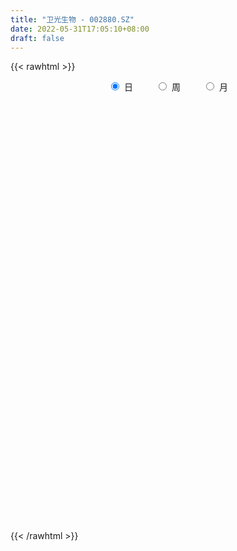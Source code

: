 ```yaml
---
title: "卫光生物 - 002880.SZ"
date: 2022-05-31T17:05:10+08:00
draft: false
---
```

{{< rawhtml >}}
    <div style="text-align: center">
        <label style="padding: 1rem;"><input style="margin-right: .5rem" type="radio" name="period" value="D" checked onclick="period_change(this)">日</label>
        <label style="padding: 1rem;"><input style="margin-right: .5rem" type="radio" name="period" value="W" onclick="period_change(this)">周</label>
        <label style="padding: 1rem;"><input style="margin-right: .5rem" type="radio" name="period" value="M" onclick="period_change(this)">月</label>
    </div>
    <div id="chart" style="height: 700px;"></div> 
    <script type="text/javascript">
        const D_v = [2906.98,7578.86,8823.88,9170.19,4597.63,15212.62,17424.45,15230.2,8441.06,8539.17,4479.42,5874.51,11385.21,7806.96,9789.74,7929.18,11872.02,11375.97,12241.4,9726.63,10001.23,18886.51,14853.24,10453.83,9980.94,24330.82,14900.24,11516.46,8588.43,8702.09,12458.02,23604.25,14978.52,8973.04,10877.12,13685.64,16256.73,12924.58,32775.26,39653.42,26530.31,15613.79,18738.07,15507.03,9662.67,16108.93,18136.8,9652.1,9383.09,7173.68,10306.34,7172.46,10507.37,9604.88,7691.89,7774.75,4923.84,5866.78,4389.04,5899.13,5080.88,3760.63,6814.3,4512.71,5183.87,9315.83,7633.43,7370.5,4833.1,7358.11,6816.65,11831.39,11275.24,13782.4,6308.06,8500.94,16592.38,8266.3,6628.88,4761.7,9741.16,6803.82,4306.9,5503.3,9261.28,8341.39,9699.84,6983.66,4385.72,10101.85,4371.18,6706.8,8679.22,7273.36,10526.95,8133.63,6525.52,9514.61,8595.53,5050.3,4457.96,4412.17,3261.21,7974.5,6653.9,6628.08,17444.2,8351.77,6283.68,5624.2,9350.13,7031.9,8671.5,5965.6,5551.8,3775.5,7171.81,7608.3,5026.5,8375.63,12879.13,15788.8,9466.11,5988.5,7351.61,4916.7,4584.1,6260.83,8007.74,20861.03,16733.43,40549.26,44618.48,23001.12,26010.09,14513.82,6997.44,12458.09,8168.13,8483.4,8813.47,11262.25,11576.64,8800.63,7171.42,6674.45,11425.87,8929.91,7858.66,7270.6,7018.96,7646.82,6258.11,10340.91,12192.6,9736.9,7557.9,8919.1,10352.12,16941.6,51785.21,54999.98,37016.48,26661.49,18558.9,20593.17,17554.17,16480.8,13493.33,11815.89,10009.77,9246.3,8350.58,9309.1,7631.53,7559.92,6146.05,7810.82,4203.01,4349.93,4653.5,5435.28,3881.13,6050.4,5739.22,5728.3,11598.22,7316.52,6875.5,9118.5,5239.15,11381.85,13507.44,13159.9,16292.31,22087.97,15024.3,15254.17,9882.06,10800.4,12594.68,12229.77,9659.42,7651.34,7422.02,4820.4,7948.76,5679.48,8999.28,7240.38,7764.22,8332.6,5139.78,9946.9,7731.4,9293.86,7971.69,6978.27,5569.66,5359.59,10889.4,7054.85,9879.6,6652.7,9993.33,7169.6,8639.03,11469.4,9264.9,9300.6,8044.7,6804.72,4973.9,17037.92,13558.41,9180.36,6669.25,5229.2,4351.8,5454.5,3055.37,3523.45,8481.91,10714.23,9342.87,5897.41,6039.91,5034.9,6582.13,8132.6]
const D_histogram = [0.0,0.0140654131,0.0919795298,0.1507227958,0.1708869123,0.2888280596,0.3963359512,0.4476693407,0.425595265,0.3704040509,0.2996827646,0.2385827591,0.2474181829,0.2264744845,0.2137595541,0.1800695696,0.0656271298,0.031636938,-0.0292238963,-0.1313665621,-0.1969322611,-0.0978401612,0.0101399536,0.0561041629,0.0255608966,0.1183620824,0.187612123,0.1244475128,0.0655548333,-0.0004859768,-0.1224272114,-0.0461816453,-0.1048787485,-0.1727253034,-0.2315072502,-0.1737849022,-0.1547979345,-0.1390340594,0.1160691079,0.1214511662,0.0105972279,-0.0377743302,-0.0354268576,-0.0613205966,-0.116181758,-0.2275399057,-0.4196453898,-0.5383775316,-0.6623817281,-0.6885063505,-0.6860811026,-0.6043361631,-0.4783356845,-0.3786130454,-0.3061073032,-0.29460708,-0.2351214795,-0.1864326165,-0.1555728455,-0.1428947317,-0.1202534445,-0.0986620114,-0.0996954234,-0.0929302452,-0.0546164778,-0.0947773274,-0.0848003827,-0.1049927279,-0.0994007723,-0.137064729,-0.1453088342,-0.2039110421,-0.2752237148,-0.2537727695,-0.2391813206,-0.1684822558,-0.0123313434,0.0596716909,0.1177797782,0.1313172075,0.1516475507,0.1741859984,0.1537721008,0.152466699,0.1896624799,0.2460552063,0.317344963,0.3105485065,0.2787083153,0.1926381276,0.1315336998,0.0270775958,-0.0480823215,-0.0529671124,-0.0842656308,-0.1270961002,-0.1018675145,-0.0420911223,-0.0517668532,-0.0839269722,-0.0791630957,-0.0762141646,-0.0731073332,0.0015780117,0.0616872888,0.1042635304,0.174862332,0.1778772457,0.1928516138,0.2274991166,0.2568263239,0.2519781846,0.2458110907,0.2449621041,0.2354454117,0.2153528092,0.2198263645,0.2121585529,0.2102008843,0.229952879,0.301957657,0.3135440826,0.249563377,0.2233286128,0.1533336316,0.1115608529,0.0938799687,0.0983940733,0.0831734849,0.1627673911,0.2149209753,0.4412955466,0.5227649572,0.5194355517,0.3381402574,0.2205966033,0.1097415156,0.0596939064,-0.0027218902,-0.0517427384,-0.0577713744,-0.126388527,-0.2118427373,-0.2856568364,-0.318936664,-0.3294443038,-0.2605594156,-0.2814998216,-0.2816968128,-0.299510518,-0.269313672,-0.2265864833,-0.1930451515,-0.1416907508,-0.0847314877,-0.0659807587,-0.0362730676,-0.0432920757,0.0069080318,0.069264826,0.2698315752,0.3244493121,0.3139806998,0.2606358514,0.140499734,0.0195773646,-0.1408540238,-0.3262522597,-0.4466373248,-0.5610642913,-0.5853457043,-0.5983818854,-0.5697755531,-0.489742392,-0.3933186723,-0.2792927264,-0.2080763346,-0.1790765308,-0.147016854,-0.0811996629,-0.0211016269,0.0042296379,0.0319592826,0.0813637156,0.0943531084,0.135314592,0.1409368077,0.1697418235,0.1926733644,0.2428292827,0.2602793055,0.3016706365,0.366059548,0.4055534855,0.3702895155,0.1711106902,0.1077117329,0.1280277112,0.0590589306,-0.0509037773,-0.1155862208,-0.1246211312,-0.0693016355,-0.0491401686,-0.0564272063,-0.0504135256,-0.0458362061,-0.0544200069,-0.0336646867,-0.0153149491,0.0286797703,0.067869502,0.0635478835,0.0767082661,0.0616707075,0.0059944235,-0.0786302122,-0.0682937081,-0.0428577907,-0.0379115136,-0.0995874677,-0.1919026906,-0.2834672492,-0.3499699623,-0.4373238665,-0.4906894263,-0.592864349,-0.6812721771,-0.6495646702,-0.5580691083,-0.4211367684,-0.2574766635,-0.1246235567,0.0460576473,0.1165246095,0.1527666572,0.1965797926,0.214313765,0.2040728884,0.1636061061,0.1461478839,0.1430548932,0.1736907287,0.2362288145,0.2064558211,0.2201079588,0.2080684815,0.1775301902,0.156376917,0.166747355]
const D_fast = [0.0,0.0175817664,0.1184907655,0.2149147304,0.277800575,0.4679487372,0.6745406167,0.8377913414,0.9221160819,0.9595258805,0.9637252854,0.9622709697,1.0329609392,1.0686358619,1.10936082,1.120688228,1.0226525706,0.9965716132,0.9284048049,0.7934204985,0.6786217343,0.7532537939,0.8637688971,0.9237591471,0.8996061049,1.0219978114,1.1381508827,1.1060981508,1.0635941796,0.9974318753,0.8448838378,0.9095839925,0.8246672022,0.7136393214,0.5969805622,0.6112566846,0.5915441687,0.5725495289,0.8566699732,0.8924148231,0.7842101918,0.7263950511,0.7198858093,0.6786619211,0.5947553202,0.4265121961,0.1294953645,-0.1238311601,-0.4134307887,-0.6116819987,-0.7807770265,-0.8501161278,-0.8436995703,-0.8386301926,-0.8426512762,-0.9048028229,-0.9040975923,-0.9020168835,-0.9100503238,-0.933095893,-0.9405179669,-0.9435920366,-0.9695493045,-0.9860166876,-0.9613570396,-1.025212221,-1.036435372,-1.0828758992,-1.1021341367,-1.1740642757,-1.2186355894,-1.3282155578,-1.4683341592,-1.5103264063,-1.5555302876,-1.5269517867,-1.3738837102,-1.2869627532,-1.1994097213,-1.1530429902,-1.0948007593,-1.0287158119,-1.0106866843,-0.9738754114,-0.8892640105,-0.7713574826,-0.6207314851,-0.549890815,-0.5120539273,-0.5499645831,-0.578185586,-0.675872291,-0.7630527888,-0.7811793578,-0.8335442838,-0.9081487782,-0.9083870712,-0.8591334595,-0.8817509038,-0.9348927658,-0.9499196632,-0.9660242733,-0.9811942752,-0.9061144274,-0.8305833281,-0.7619412039,-0.6476268193,-0.6001425941,-0.5369553226,-0.4454330407,-0.3518992524,-0.2937528456,-0.2384671668,-0.1780756274,-0.1287309668,-0.0949853671,-0.0355552206,0.009816606,0.0604091585,0.137649373,0.2851435652,0.3751160115,0.3735261501,0.403123539,0.3714619658,0.3575794003,0.3633685083,0.3924811312,0.398053914,0.518339668,0.6242234961,0.960921954,1.1730826039,1.2996120863,1.2028518564,1.1404573531,1.0570376442,1.0219135117,0.9588172425,0.8968607098,0.8763892301,0.7761749457,0.6377600512,0.4925317429,0.3795177493,0.2866490336,0.2903940678,0.1990787064,0.1284575121,0.0357661774,-0.0013653946,-0.0152848268,-0.0300047828,-0.0140730699,0.0217033214,0.0239588607,0.0445982849,0.0267562578,0.0786833733,0.158356374,0.4263810171,0.5621110819,0.6301376446,0.6419517591,0.5569405751,0.4409125469,0.2452676525,-0.0216936482,-0.2537380446,-0.5084310839,-0.6790489229,-0.8416805755,-0.9555181314,-0.9979205684,-0.9998265167,-0.9556237525,-0.9364264442,-0.9521957732,-0.9568903098,-0.9113730345,-0.8565504052,-0.830161731,-0.7944422656,-0.7246969037,-0.6881192337,-0.6133291022,-0.5724726846,-0.5012322129,-0.4301323309,-0.3192690919,-0.2367492427,-0.1199402526,0.0359635459,0.1768458547,0.2341542636,0.0777531108,0.0412820868,0.0936049928,0.039400945,-0.0832877073,-0.176866706,-0.2170568992,-0.1790628124,-0.1711863876,-0.1925802269,-0.1991699276,-0.2060516596,-0.2282404622,-0.2159013136,-0.2013803132,-0.1502156513,-0.0940585441,-0.0824931917,-0.0501557426,-0.0497756243,-0.1039533024,-0.2082354912,-0.2149724141,-0.2002509444,-0.2047825457,-0.2913553668,-0.4316462622,-0.5940776332,-0.7480728369,-0.9447577077,-1.120795624,-1.371186634,-1.6299125064,-1.7605961671,-1.8086178822,-1.7769697344,-1.6776787954,-1.5759815778,-1.3937859619,-1.2941878473,-1.2197541354,-1.1267960519,-1.0554836382,-1.0147062926,-1.0142715485,-0.9951927996,-0.9625220671,-0.8884635493,-0.7668682599,-0.7450272981,-0.6763481707,-0.6363705276,-0.6225262714,-0.6045853154,-0.5525280385]
const D_slow = [0.0,0.0035163533,0.0265112357,0.0641919347,0.1069136627,0.1791206776,0.2782046654,0.3901220006,0.4965208169,0.5891218296,0.6640425208,0.7236882105,0.7855427563,0.8421613774,0.8956012659,0.9406186583,0.9570254408,0.9649346753,0.9576287012,0.9247870607,0.8755539954,0.8510939551,0.8536289435,0.8676549842,0.8740452084,0.903635729,0.9505387597,0.9816506379,0.9980393462,0.9979178521,0.9673110492,0.9557656379,0.9295459507,0.8863646249,0.8284878123,0.7850415868,0.7463421032,0.7115835883,0.7406008653,0.7709636568,0.7736129638,0.7641693813,0.7553126669,0.7399825177,0.7109370782,0.6540521018,0.5491407543,0.4145463715,0.2489509394,0.0768243518,-0.0946959239,-0.2457799646,-0.3653638858,-0.4600171471,-0.5365439729,-0.6101957429,-0.6689761128,-0.7155842669,-0.7544774783,-0.7902011612,-0.8202645224,-0.8449300252,-0.8698538811,-0.8930864424,-0.9067405618,-0.9304348937,-0.9516349893,-0.9778831713,-1.0027333644,-1.0369995467,-1.0733267552,-1.1243045157,-1.1931104444,-1.2565536368,-1.3163489669,-1.3584695309,-1.3615523668,-1.346634444,-1.3171894995,-1.2843601976,-1.24644831,-1.2029018104,-1.1644587852,-1.1263421104,-1.0789264904,-1.0174126888,-0.9380764481,-0.8604393215,-0.7907622426,-0.7426027107,-0.7097192858,-0.7029498868,-0.7149704672,-0.7282122453,-0.749278653,-0.7810526781,-0.8065195567,-0.8170423373,-0.8299840506,-0.8509657936,-0.8707565675,-0.8898101087,-0.908086942,-0.9076924391,-0.8922706169,-0.8662047343,-0.8224891513,-0.7780198398,-0.7298069364,-0.6729321572,-0.6087255763,-0.5457310301,-0.4842782575,-0.4230377314,-0.3641763785,-0.3103381762,-0.2553815851,-0.2023419469,-0.1497917258,-0.0923035061,-0.0168140918,0.0615719289,0.1239627731,0.1797949263,0.2181283342,0.2460185474,0.2694885396,0.2940870579,0.3148804291,0.3555722769,0.4093025207,0.5196264074,0.6503176467,0.7801765346,0.864711599,0.9198607498,0.9472961287,0.9622196053,0.9615391327,0.9486034481,0.9341606045,0.9025634728,0.8496027885,0.7781885794,0.6984544133,0.6160933374,0.5509534835,0.4805785281,0.4101543249,0.3352766954,0.2679482774,0.2113016566,0.1630403687,0.127617681,0.1064348091,0.0899396194,0.0808713525,0.0700483336,0.0717753415,0.089091548,0.1565494418,0.2376617698,0.3161569448,0.3813159077,0.4164408411,0.4213351823,0.3861216764,0.3045586114,0.1928992802,0.0526332074,-0.0937032187,-0.24329869,-0.3857425783,-0.5081781763,-0.6065078444,-0.676331026,-0.7283501097,-0.7731192424,-0.8098734559,-0.8301733716,-0.8354487783,-0.8343913688,-0.8264015482,-0.8060606193,-0.7824723422,-0.7486436942,-0.7134094923,-0.6709740364,-0.6228056953,-0.5620983746,-0.4970285482,-0.4216108891,-0.3300960021,-0.2287076307,-0.1361352519,-0.0933575793,-0.0664296461,-0.0344227183,-0.0196579857,-0.03238393,-0.0612804852,-0.092435768,-0.1097611769,-0.122046219,-0.1361530206,-0.148756402,-0.1602154535,-0.1738204552,-0.1822366269,-0.1860653642,-0.1788954216,-0.1619280461,-0.1460410752,-0.1268640087,-0.1114463318,-0.1099477259,-0.129605279,-0.146678706,-0.1573931537,-0.1668710321,-0.191767899,-0.2397435717,-0.310610384,-0.3981028745,-0.5074338412,-0.6301061977,-0.778322285,-0.9486403293,-1.1110314968,-1.2505487739,-1.355832966,-1.4202021319,-1.4513580211,-1.4398436092,-1.4107124569,-1.3725207926,-1.3233758444,-1.2697974032,-1.2187791811,-1.1778776545,-1.1413406836,-1.1055769603,-1.0621542781,-1.0030970744,-0.9514831192,-0.8964561295,-0.8444390091,-0.8000564616,-0.7609622323,-0.7192753936]
const D_data = [['2021-05-20', 32.8296, 32.7656, 32.7087, 33.2988],['2021-05-21', 32.7656, 32.986, 32.6803, 33.5903],['2021-05-24', 32.986, 34.0808, 32.7869, 34.1945],['2021-05-25', 34.2372, 34.3154, 34.1234, 35.2964],['2021-05-26', 34.3083, 34.1874, 34.1234, 34.4789],['2021-05-27', 34.358, 35.9931, 34.0168, 36.1708],['2021-05-28', 36.0997, 36.7822, 35.6519, 37.3581],['2021-05-31', 37.3225, 36.896, 36.7964, 38.0547],['2021-06-01', 37.0595, 36.4694, 36.2561, 37.1732],['2021-06-02', 36.4623, 36.2419, 36.1566, 37.3225],['2021-06-03', 36.2419, 36.0642, 35.9362, 36.5121],['2021-06-04', 36.0642, 36.1424, 35.9007, 36.9671],['2021-06-07', 36.1779, 37.1803, 36.1779, 37.3865],['2021-06-08', 37.1803, 37.0808, 36.7538, 37.5855],['2021-06-09', 37.1092, 37.3936, 36.6543, 38.2182],['2021-06-10', 37.4149, 37.2941, 37.0381, 37.8201],['2021-06-11', 37.3652, 36.114, 36.114, 37.5073],['2021-06-15', 36.0855, 36.896, 35.7514, 37.0381],['2021-06-16', 36.91, 36.44, 35.71, 36.98],['2021-06-17', 36.42, 35.55, 35.35, 36.57],['2021-06-18', 35.5, 35.55, 35.26, 35.89],['2021-06-21', 35.6, 37.71, 35.51, 37.96],['2021-06-22', 37.73, 38.47, 37.4, 38.77],['2021-06-23', 38.75, 38.26, 37.87, 38.78],['2021-06-24', 38.26, 37.5, 37.49, 38.29],['2021-06-25', 37.39, 39.4, 37.21, 39.87],['2021-06-28', 39.26, 39.8, 39.26, 40.34],['2021-06-29', 39.8, 38.42, 38.42, 40.18],['2021-06-30', 38.4, 38.36, 38.0, 38.75],['2021-07-01', 38.45, 38.1, 37.82, 39.26],['2021-07-02', 38.1, 36.98, 36.8, 38.1],['2021-07-05', 36.98, 39.41, 36.21, 39.6],['2021-07-06', 39.88, 37.84, 37.6, 39.89],['2021-07-07', 37.7, 37.4, 37.28, 38.17],['2021-07-08', 37.32, 37.13, 36.8, 37.59],['2021-07-09', 37.29, 38.54, 37.01, 38.56],['2021-07-12', 38.52, 38.24, 37.75, 38.52],['2021-07-13', 38.25, 38.28, 37.8, 38.66],['2021-07-14', 38.28, 42.11, 37.95, 42.11],['2021-07-15', 42.8, 39.89, 39.0, 42.88],['2021-07-16', 39.89, 38.31, 37.88, 39.89],['2021-07-19', 38.57, 38.76, 38.0, 38.98],['2021-07-20', 38.73, 39.35, 38.3, 39.78],['2021-07-21', 39.15, 39.0, 38.38, 39.32],['2021-07-22', 38.6, 38.45, 38.17, 38.91],['2021-07-23', 38.39, 37.25, 36.8, 38.67],['2021-07-26', 36.91, 35.24, 34.58, 36.91],['2021-07-27', 35.18, 35.0, 34.5, 35.5],['2021-07-28', 35.01, 33.84, 33.58, 35.14],['2021-07-29', 34.05, 34.14, 33.95, 34.5],['2021-07-30', 34.1, 33.88, 32.96, 34.1],['2021-08-02', 33.69, 34.56, 33.69, 34.8],['2021-08-03', 34.54, 35.2, 34.3, 35.7],['2021-08-04', 35.12, 35.08, 34.55, 35.33],['2021-08-05', 35.05, 34.86, 34.2, 35.58],['2021-08-06', 34.78, 34.0, 33.79, 34.78],['2021-08-09', 33.89, 34.49, 33.89, 34.96],['2021-08-10', 34.56, 34.38, 34.0, 34.6],['2021-08-11', 34.39, 34.13, 34.0, 34.49],['2021-08-12', 34.09, 33.79, 33.51, 34.38],['2021-08-13', 33.7, 33.79, 33.4, 33.98],['2021-08-16', 33.58, 33.69, 33.51, 33.95],['2021-08-17', 33.68, 33.26, 33.15, 33.81],['2021-08-18', 33.2, 33.17, 33.03, 33.48],['2021-08-19', 33.1, 33.5, 33.1, 33.83],['2021-08-20', 33.18, 32.32, 32.08, 33.49],['2021-08-23', 32.41, 32.66, 32.21, 33.0],['2021-08-24', 32.49, 32.04, 32.01, 32.61],['2021-08-25', 31.87, 32.1, 31.59, 32.3],['2021-08-26', 32.0, 31.23, 31.23, 32.1],['2021-08-27', 31.12, 31.21, 31.05, 31.43],['2021-08-30', 31.0, 30.1, 30.0, 31.19],['2021-08-31', 30.26, 29.23, 28.9, 30.26],['2021-09-01', 29.2, 29.87, 28.7, 30.24],['2021-09-02', 29.88, 29.5, 29.3, 29.98],['2021-09-03', 29.5, 30.08, 29.31, 30.5],['2021-09-06', 30.2, 31.5, 30.2, 31.68],['2021-09-07', 31.5, 30.89, 30.63, 31.5],['2021-09-08', 30.88, 30.95, 30.66, 31.39],['2021-09-09', 30.95, 30.5, 30.42, 30.97],['2021-09-10', 30.5, 30.61, 29.8, 30.7],['2021-09-13', 30.62, 30.71, 30.51, 31.1],['2021-09-14', 30.82, 30.14, 30.05, 31.04],['2021-09-15', 30.06, 30.28, 29.67, 30.58],['2021-09-16', 30.28, 30.84, 30.22, 31.5],['2021-09-17', 30.97, 31.36, 30.75, 31.49],['2021-09-22', 31.1, 31.98, 31.1, 32.4],['2021-09-23', 31.98, 31.3, 31.0, 32.33],['2021-09-24', 31.26, 31.0, 31.0, 31.59],['2021-09-27', 31.0, 30.08, 29.75, 31.15],['2021-09-28', 30.0, 30.02, 29.72, 30.38],['2021-09-29', 30.13, 28.99, 28.87, 30.18],['2021-09-30', 29.26, 28.76, 28.69, 29.36],['2021-10-08', 28.75, 29.28, 28.55, 29.48],['2021-10-11', 29.28, 28.69, 28.07, 29.82],['2021-10-12', 28.55, 28.15, 27.88, 28.68],['2021-10-13', 28.12, 28.75, 27.9, 29.06],['2021-10-14', 28.75, 29.24, 28.66, 29.25],['2021-10-15', 29.05, 28.35, 28.0, 29.27],['2021-10-18', 28.34, 27.78, 27.63, 28.34],['2021-10-19', 27.78, 27.98, 27.76, 28.1],['2021-10-20', 27.98, 27.79, 27.56, 27.98],['2021-10-21', 27.78, 27.62, 27.55, 27.93],['2021-10-22', 27.73, 28.57, 27.58, 28.77],['2021-10-25', 28.76, 28.65, 28.15, 28.79],['2021-10-26', 28.69, 28.65, 28.2, 28.8],['2021-10-27', 29.77, 29.3, 29.03, 30.09],['2021-10-28', 29.04, 28.68, 28.62, 29.36],['2021-10-29', 28.68, 28.92, 28.6, 29.25],['2021-11-01', 28.93, 29.37, 28.77, 29.57],['2021-11-02', 29.39, 29.58, 29.2, 30.24],['2021-11-03', 29.57, 29.34, 29.06, 30.03],['2021-11-04', 29.24, 29.42, 29.16, 29.99],['2021-11-05', 29.28, 29.6, 29.28, 29.97],['2021-11-08', 29.6, 29.6, 29.08, 29.6],['2021-11-09', 29.52, 29.52, 29.25, 29.68],['2021-11-10', 29.39, 29.92, 29.34, 29.92],['2021-11-11', 29.74, 29.9, 29.59, 29.99],['2021-11-12', 29.69, 30.09, 29.69, 30.12],['2021-11-15', 30.0, 30.57, 29.99, 30.88],['2021-11-16', 30.8, 31.68, 30.69, 31.71],['2021-11-17', 31.98, 31.4, 31.24, 32.58],['2021-11-18', 31.23, 30.55, 30.54, 31.39],['2021-11-19', 30.67, 30.99, 30.36, 31.02],['2021-11-22', 30.81, 30.36, 30.15, 30.92],['2021-11-23', 30.31, 30.55, 30.11, 30.65],['2021-11-24', 30.55, 30.81, 30.4, 30.97],['2021-11-25', 30.81, 31.17, 30.8, 31.38],['2021-11-26', 31.75, 31.01, 30.95, 31.97],['2021-11-29', 31.37, 32.52, 31.37, 32.6],['2021-11-30', 31.83, 32.74, 31.83, 32.89],['2021-12-01', 32.97, 36.01, 32.74, 36.01],['2021-12-02', 37.0, 35.5, 34.9, 37.0],['2021-12-03', 35.0, 35.17, 34.57, 35.6],['2021-12-06', 35.0, 32.9, 32.81, 35.0],['2021-12-07', 32.79, 33.24, 32.51, 33.77],['2021-12-08', 33.24, 32.97, 32.77, 33.36],['2021-12-09', 32.97, 33.5, 32.9, 34.21],['2021-12-10', 33.3, 33.2, 32.91, 33.58],['2021-12-13', 33.35, 33.18, 33.08, 33.81],['2021-12-14', 33.18, 33.66, 33.03, 34.16],['2021-12-15', 33.66, 32.73, 32.59, 33.79],['2021-12-16', 32.61, 32.09, 31.92, 32.91],['2021-12-17', 32.14, 31.72, 31.3, 32.27],['2021-12-20', 32.0, 31.8, 31.68, 32.36],['2021-12-21', 32.0, 31.8, 31.23, 32.02],['2021-12-22', 31.8, 32.8, 31.6, 32.88],['2021-12-23', 32.81, 31.66, 31.49, 32.81],['2021-12-24', 31.64, 31.7, 31.27, 31.94],['2021-12-27', 31.7, 31.25, 30.98, 31.7],['2021-12-28', 31.53, 31.7, 31.24, 31.98],['2021-12-29', 31.83, 31.89, 31.21, 32.24],['2021-12-30', 31.89, 31.84, 31.72, 32.17],['2021-12-31', 31.98, 32.18, 31.85, 32.91],['2022-01-04', 32.04, 32.47, 32.04, 33.33],['2022-01-05', 32.37, 32.15, 31.77, 32.83],['2022-01-06', 32.11, 32.39, 31.79, 32.53],['2022-01-07', 32.52, 31.97, 31.9, 32.52],['2022-01-10', 31.95, 32.8, 31.83, 32.8],['2022-01-11', 32.77, 33.3, 32.51, 33.47],['2022-01-12', 33.4, 35.9, 32.92, 36.63],['2022-01-13', 36.62, 35.03, 34.45, 36.62],['2022-01-14', 34.4, 34.63, 34.22, 35.19],['2022-01-17', 34.69, 34.2, 33.48, 34.8],['2022-01-18', 33.95, 33.11, 32.93, 34.2],['2022-01-19', 33.11, 32.57, 32.0, 33.47],['2022-01-20', 32.7, 31.32, 31.31, 32.78],['2022-01-21', 31.28, 29.93, 29.87, 31.3],['2022-01-24', 29.9, 29.64, 29.48, 30.1],['2022-01-25', 29.56, 28.69, 28.63, 29.88],['2022-01-26', 28.88, 28.98, 28.5, 29.52],['2022-01-27', 28.78, 28.52, 28.0, 28.96],['2022-01-28', 28.35, 28.57, 28.35, 29.08],['2022-02-07', 28.89, 29.02, 28.86, 29.5],['2022-02-08', 29.2, 29.27, 28.68, 29.34],['2022-02-09', 29.27, 29.7, 29.1, 29.8],['2022-02-10', 29.6, 29.37, 29.09, 29.79],['2022-02-11', 29.37, 28.85, 28.36, 29.37],['2022-02-14', 28.83, 28.81, 28.53, 29.3],['2022-02-15', 28.81, 29.29, 28.64, 29.35],['2022-02-16', 29.35, 29.4, 29.19, 29.65],['2022-02-17', 29.37, 29.07, 29.05, 29.65],['2022-02-18', 29.07, 29.14, 28.93, 29.26],['2022-02-21', 29.0, 29.55, 28.95, 29.7],['2022-02-22', 29.44, 29.22, 29.0, 29.53],['2022-02-23', 29.22, 29.7, 29.1, 29.85],['2022-02-24', 29.7, 29.39, 29.1, 30.32],['2022-02-25', 29.51, 29.8, 29.43, 29.98],['2022-02-28', 29.81, 29.92, 29.55, 30.18],['2022-03-01', 30.14, 30.55, 29.82, 30.58],['2022-03-02', 30.53, 30.45, 30.14, 30.62],['2022-03-03', 30.59, 31.07, 30.26, 31.27],['2022-03-04', 30.9, 31.86, 30.88, 32.11],['2022-03-07', 31.78, 32.1, 31.2, 32.38],['2022-03-08', 32.18, 31.46, 30.83, 32.2],['2022-03-09', 31.58, 28.97, 28.31, 31.97],['2022-03-10', 29.0, 30.06, 29.0, 30.5],['2022-03-11', 29.69, 31.08, 29.69, 31.09],['2022-03-14', 30.99, 29.9, 29.85, 31.26],['2022-03-15', 29.9, 28.9, 28.81, 30.2],['2022-03-16', 29.3, 28.92, 27.38, 29.6],['2022-03-17', 29.11, 29.31, 28.98, 29.99],['2022-03-18', 29.28, 30.15, 29.14, 30.34],['2022-03-21', 30.38, 29.85, 29.63, 30.69],['2022-03-22', 29.85, 29.48, 29.29, 30.1],['2022-03-23', 29.29, 29.58, 29.16, 29.95],['2022-03-24', 29.43, 29.53, 28.91, 29.93],['2022-03-25', 29.55, 29.29, 29.29, 29.93],['2022-03-28', 29.29, 29.63, 28.81, 29.89],['2022-03-29', 29.62, 29.66, 29.4, 30.08],['2022-03-30', 29.65, 30.13, 29.6, 30.33],['2022-03-31', 30.1, 30.31, 30.1, 30.99],['2022-04-01', 30.27, 29.89, 29.86, 30.38],['2022-04-06', 29.99, 30.17, 29.99, 30.94],['2022-04-07', 30.16, 29.85, 29.85, 30.6],['2022-04-08', 29.97, 29.16, 29.08, 30.56],['2022-04-11', 29.26, 28.37, 28.32, 29.26],['2022-04-12', 28.37, 29.28, 28.11, 29.29],['2022-04-13', 29.22, 29.5, 29.04, 29.84],['2022-04-14', 29.5, 29.27, 29.13, 29.62],['2022-04-15', 28.74, 28.2, 27.91, 28.78],['2022-04-18', 28.1, 27.25, 27.0, 28.1],['2022-04-19', 27.23, 26.53, 26.45, 27.35],['2022-04-20', 26.64, 26.11, 26.06, 26.86],['2022-04-21', 26.32, 25.05, 25.03, 26.32],['2022-04-22', 25.15, 24.64, 24.29, 25.29],['2022-04-25', 24.37, 23.07, 23.02, 24.37],['2022-04-26', 23.3, 22.09, 21.95, 23.45],['2022-04-27', 21.99, 22.76, 21.5, 22.76],['2022-04-28', 22.69, 23.19, 22.3, 23.6],['2022-04-29', 23.5, 23.8, 23.21, 24.0],['2022-05-05', 23.85, 24.48, 23.49, 24.57],['2022-05-06', 24.05, 24.54, 24.0, 24.63],['2022-05-09', 24.51, 25.6, 24.35, 26.99],['2022-05-10', 25.18, 24.86, 24.3, 25.7],['2022-05-11', 24.79, 24.63, 24.6, 25.5],['2022-05-12', 24.49, 24.89, 24.35, 25.11],['2022-05-13', 25.14, 24.71, 24.41, 25.17],['2022-05-16', 24.67, 24.37, 24.34, 24.88],['2022-05-17', 24.3, 23.83, 23.66, 24.36],['2022-05-18', 23.83, 23.92, 23.8, 24.16],['2022-05-19', 23.75, 24.0, 23.56, 24.13],['2022-05-20', 24.02, 24.47, 24.0, 24.99],['2022-05-23', 25.44, 25.14, 24.54, 25.44],['2022-05-24', 25.05, 24.11, 24.1, 25.24],['2022-05-25', 23.88, 24.65, 23.88, 24.74],['2022-05-26', 24.78, 24.38, 24.1, 24.9],['2022-05-27', 24.53, 24.07, 24.0, 24.57],['2022-05-30', 24.25, 24.07, 23.7, 24.55],['2022-05-31', 23.97, 24.46, 23.94, 24.46]]
const W_v = [86.0,1412.61,391522.54,368162.55,172741.45,117346.51,92585.35,73433.74,54274.63,46404.46,82419.16,140990.9,27012.64,164236.72,118766.62,62347.0,36240.08,49019.79,26714.83,23644.37,40177.97,23974.25,40435.35,29772.3,25575.53,29320.09,27263.28,11718.73,6555.75,30633.74,41297.41,42004.04,48698.85,77962.98,48531.15,86253.68,49466.27,55136.31,20073.89,56976.97,45827.62,38724.21,68416.97,25371.57,23227.69,26411.79,17135.11,21057.22,25306.92,112508.16,132061.26,46109.14,32951.46,21097.66,19106.03,18283.71,13550.68,13384.7,10480.54,12423.55,16617.85,17323.49,19315.97,16207.51,16288.23,31386.81,36552.21,25504.0,22005.73,15970.93,16162.6,10673.0,9408.18,10397.08,10988.76,10396.22,15780.84,18371.0,25474.88,48141.24,54296.01,41389.57,56914.32,42025.01,35123.59,88947.4,36776.75,24646.06,11292.0,32261.1,21060.0,17402.0,16341.59,13141.1,16806.1,19073.1,21120.72,29099.0,22985.64,25011.02,25120.19,21876.06,18160.63,39019.82,53143.51,36890.22,35019.69,45958.0,27848.58,49238.13,13907.66,53889.4,57700.33,72488.58,32258.63,26080.48,23001.84,30559.13,18365.6,14558.19,21592.4,21426.69,15512.6,31312.81,28126.1,27055.73,60514.33,178833.86,125912.51,102794.28,78248.63,86814.2,67763.84,69287.25,73486.55,75374.98,61678.01,71528.98,59099.68,78504.44,34913.95,59544.11,136487.27,83975.37,107753.98,112778.67,130975.27,41601.96,80514.27,92227.57,138064.51,101770.11,152254.01,151748.97,63765.69,47602.99,43246.35,36370.57,48261.69,29604.43,54424.52,33426.51,6716.17,48384.97,45855.96,36548.06,34561.79,38127.58,27148.15,23944.18,73881.28,55683.81,38263.07,36435.76,27876.87,37120.2,43193.99,60949.76,39146.45,42110.03,27039.32,17278.06,31669.15,23209.71,22601.15,13967.88,18510.13,12723.83,15612.46,22952.09,28395.37,31986.2,10815.68,23964.06,21418.29,55228.77,42564.36,48783.11,43345.23,78505.34,56165.24,72118.57,128140.3,75630.49,54652.01,42751.35,26159.67,29587.34,34011.79,51698.03,45990.42,34216.69,21069.22,29859.05,7273.36,43296.24,25156.14,45361.63,36643.33,29133.91,52498.17,31120.98,145763.32,68147.57,48936.39,42060.31,38535.4,38406.5,171095.39,99848.53,52915.87,38457.42,22522.85,36432.66,46122.44,81818.65,55166.33,33522.0,37476.26,26972.16,36768.61,40750.08,46718.63,11778.62,51675.14,24867.03,37029.32,14714.73]
const W_histogram = [0.0,0.6541693447,1.5451635454,1.9820750228,1.9265999752,1.5243092734,1.2509677955,0.9547233495,0.5991480378,0.3868221759,0.2837144822,0.2612302843,0.211973135,0.2469452271,0.0009348418,-0.2279470586,-0.378794169,-0.6072849377,-0.7407891158,-0.8336015614,-0.8402562538,-0.7947803563,-0.7092124999,-0.7103663747,-0.6957836581,-0.8360591893,-0.9906964794,-1.0385443212,-0.9826042588,-0.8326870876,-0.5439484986,-0.4157513322,-0.3059912591,-0.0603385161,0.0679234796,0.2119785126,0.1517792802,-0.0241494565,-0.1342217903,-0.1113610273,-0.1002943039,-0.0474297485,-0.1005354523,-0.1309071497,-0.2094481736,-0.3058067999,-0.3130709202,-0.3375732517,-0.2694328053,-0.1677156831,-0.0421302814,-0.0226247817,-0.0239219597,-0.1000512272,-0.0743945123,-0.0605973184,-0.0661781446,-0.0840612351,-0.0445233577,0.0110945615,-0.0897590753,-0.1788143877,-0.1677579605,-0.1135895366,-0.1046753238,0.0314820579,0.1483564074,0.2062958275,0.2082425225,0.1592649649,0.07548091,0.02555068,-0.0113674784,-0.0106505262,-0.0013167851,0.0305770873,0.0533375124,0.1372541191,0.1833081934,0.3014927558,0.3261063701,0.3426811692,0.4467814935,0.4670674146,0.48024267,0.4438117565,0.3834665475,0.2586783573,0.1828985549,0.0426851196,-0.1040364072,-0.2140105691,-0.2483358612,-0.2894101976,-0.2738788754,-0.1829806823,-0.1344587587,-0.0208715807,0.0724774467,0.1324220378,0.1700975288,0.1203723672,0.0380713125,0.1257105024,0.2288495336,0.2409039133,0.2464880165,0.2610169666,0.2400374267,0.2940383024,0.3243663707,0.3884286067,0.4329513237,0.3709469946,0.2506028703,0.1581613518,0.0244507967,-0.1025755261,-0.2206319462,-0.2447518356,-0.2250388925,-0.2100008893,-0.1897660352,-0.1307621819,-0.0722389021,-0.0099894783,0.2242242587,0.5335537697,0.7171303584,0.671187983,0.5361793319,0.6752543133,0.523425181,0.4065508374,0.399008291,0.4248385411,0.3189796396,0.3658037203,0.3146956357,0.1498522689,0.034225865,-0.0885776414,0.0538992057,0.227568373,0.5944562956,0.8259474755,1.0869453248,1.1724373921,1.1634591576,1.1783799709,0.7660977744,0.418504729,0.5751488389,0.4213146681,0.0654578057,-0.2737476383,-0.5074465001,-0.7827343524,-1.0814930137,-1.2175857611,-1.165595898,-1.0942397742,-0.9707082188,-0.9725315896,-1.2016947566,-1.2972711346,-1.3320067268,-1.222575159,-1.1405149459,-1.0936501574,-0.7480489169,-0.7519994835,-0.661888932,-0.6140362637,-0.5837915566,-0.5344481055,-0.5325701739,-0.3370248692,-0.3553197687,-0.1724229957,0.0792954461,0.1625177951,0.1526341445,0.0704982772,-0.0818158988,-0.1601535345,-0.2098801895,-0.1982114874,-0.1337091568,-0.1847938269,-0.1568765232,-0.0850856666,-0.0964320794,-0.017518776,0.0435436663,0.3314757005,0.4626606696,0.5266863048,0.5098802754,0.7238205724,0.6693866069,0.7020630059,0.671791781,0.5491532624,0.2263791924,0.0172920691,-0.1306768274,-0.3126936466,-0.4828223708,-0.6367573419,-0.665084236,-0.5976417307,-0.5431837293,-0.6184581241,-0.5935539202,-0.5983480139,-0.5467510413,-0.452971587,-0.3155768013,-0.1694533253,0.0010325511,0.1216892593,0.4687167599,0.5471667531,0.4831886411,0.4253656951,0.4053711996,0.3651768775,0.4967531315,0.2582642035,0.0128899333,-0.1193054213,-0.1727224276,-0.1499562787,0.009053067,0.0638586772,0.0407602077,-0.025581834,-0.0223182543,-0.0604249267,-0.1370043991,-0.3992971199,-0.5897473646,-0.6230083581,-0.5909586844,-0.5444719743,-0.5003431842,-0.408449259]
const W_fast = [0.0,0.8177116809,2.0949967679,3.0274270011,3.4536019473,3.4323885639,3.4717890348,3.4142254262,3.208437124,3.092816806,3.0606377329,3.103461106,3.1071972404,3.2039056393,2.9581289644,2.6722602994,2.4267146467,2.0464026436,1.7277011866,1.4264883506,1.2097695948,1.0565504033,0.9648151346,0.7860696662,0.6267064683,0.2774161398,-0.1248952702,-0.4323791923,-0.6220901946,-0.6803447953,-0.527593331,-0.5033339976,-0.4700717393,-0.2395036254,-0.0942607597,0.1027889015,0.080534489,-0.1014316118,-0.2450593932,-0.250038887,-0.2640457395,-0.2230386212,-0.3012781882,-0.3643766729,-0.4952797402,-0.6680900665,-0.7536219169,-0.8625175613,-0.8617353162,-0.8019471148,-0.6868942834,-0.6730449792,-0.6803226471,-0.7814647214,-0.7744066346,-0.7757587702,-0.7978841327,-0.8367825319,-0.808375494,-0.7499839343,-0.87327734,-1.0070362493,-1.0379193122,-1.0121482725,-1.0294028906,-0.8853749944,-0.7314115431,-0.6218981661,-0.5678908404,-0.5770521569,-0.6419659842,-0.6855085443,-0.7252685723,-0.7272142516,-0.7182097068,-0.6786715626,-0.6425767594,-0.5243466228,-0.4324655002,-0.2389077489,-0.132767542,-0.0305224507,0.1852732471,0.3223260217,0.4555619446,0.5300839703,0.5656053982,0.5054867973,0.4754316336,0.3458894782,0.1731588496,0.0096820454,-0.0867272119,-0.2001540978,-0.2530924944,-0.2079394718,-0.193032238,-0.0846629552,0.026805434,0.1198555345,0.2000554077,0.1804233379,0.1076401113,0.2267069268,0.3870583415,0.4593386995,0.5265448068,0.6063279985,0.6453578153,0.7728682666,0.8842879276,1.0454573152,1.1982178632,1.2289502827,1.171256876,1.1183556955,0.9907578396,0.8380876352,0.6648732285,0.5795653803,0.5430186002,0.5055563811,0.4783497264,0.5046630343,0.5451265885,0.6048786428,0.8951484444,1.3378663978,1.7007255762,1.8225801965,1.8216163783,2.1295049381,2.108532101,2.0932954668,2.1855049931,2.3175448785,2.2914308869,2.4297058977,2.4572717221,2.3298914224,2.2228214848,2.0778735681,2.2338252166,2.4643864772,2.9798884736,3.4178665224,3.9506007029,4.3292021183,4.6110886732,4.9206044791,4.6998467262,4.4568798631,4.7573111827,4.7088056789,4.3693132679,3.9616709144,3.6011104275,3.1301389871,2.5610070724,2.1205178848,1.8811087733,1.6789049536,1.5597594543,1.3148031861,0.78521633,0.3653221683,-0.0024151056,-0.1986273275,-0.4016958509,-0.6282436017,-0.4696545905,-0.661605028,-0.7369667095,-0.8426231071,-0.9583262892,-1.0425948645,-1.1738594763,-1.0625703889,-1.1696952306,-1.0299042065,-0.7583619032,-0.6345101054,-0.6062352199,-0.6707465179,-0.8435146686,-0.9618906879,-1.0640873903,-1.1019715601,-1.0708965186,-1.1681796455,-1.1794814726,-1.1289620326,-1.1644164652,-1.0898828559,-1.017934497,-0.6471335377,-0.4002834011,-0.2045861898,-0.0939221503,0.3009732898,0.413885976,0.6220781264,0.7597548469,0.7744046438,0.508225372,0.3034612659,0.1228231626,-0.1373670683,-0.4282013852,-0.7413256917,-0.9359236448,-1.0178915722,-1.0992295032,-1.329118429,-1.4526027051,-1.6069838023,-1.69207459,-1.7115380324,-1.653037447,-1.5492773024,-1.3785332882,-1.2274542652,-0.7632475747,-0.5480058932,-0.4911868449,-0.4426683671,-0.3613200627,-0.3102201654,-0.0544556286,-0.2283785057,-0.4705302925,-0.6325520025,-0.7291496157,-0.7438725365,-0.5825999241,-0.5118296446,-0.5247380621,-0.5974755623,-0.5997915461,-0.6530044503,-0.7638350225,-1.1259520232,-1.463839109,-1.6528521921,-1.7685421895,-1.858173473,-1.9391304789,-1.9493488684]
const W_slow = [0.0,0.1635423362,0.5498332225,1.0453519782,1.527001972,1.9080792904,2.2208212393,2.4595020767,2.6092890861,2.7059946301,2.7769232507,2.8422308217,2.8952241055,2.9569604122,2.9571941227,2.900207358,2.8055088158,2.6536875813,2.4684903024,2.260089912,2.0500258486,1.8513307595,1.6740276345,1.4964360409,1.3224901264,1.113475329,0.8658012092,0.6061651289,0.3605140642,0.1523422923,0.0163551676,-0.0875826654,-0.1640804802,-0.1791651092,-0.1621842393,-0.1091896112,-0.0712447911,-0.0772821553,-0.1108376029,-0.1386778597,-0.1637514356,-0.1756088728,-0.2007427358,-0.2334695233,-0.2858315666,-0.3622832666,-0.4405509967,-0.5249443096,-0.5923025109,-0.6342314317,-0.644764002,-0.6504201975,-0.6564006874,-0.6814134942,-0.7000121223,-0.7151614519,-0.731705988,-0.7527212968,-0.7638521362,-0.7610784959,-0.7835182647,-0.8282218616,-0.8701613517,-0.8985587359,-0.9247275668,-0.9168570524,-0.8797679505,-0.8281939936,-0.776133363,-0.7363171218,-0.7174468943,-0.7110592243,-0.7139010939,-0.7165637254,-0.7168929217,-0.7092486499,-0.6959142718,-0.661600742,-0.6157736936,-0.5404005047,-0.4588739122,-0.3732036199,-0.2615082465,-0.1447413928,-0.0246807254,0.0862722138,0.1821388507,0.24680844,0.2925330787,0.3032043586,0.2771952568,0.2236926145,0.1616086492,0.0892560998,0.020786381,-0.0249587896,-0.0585734793,-0.0637913744,-0.0456720128,-0.0125665033,0.0299578789,0.0600509707,0.0695687988,0.1009964244,0.1582088078,0.2184347862,0.2800567903,0.3453110319,0.4053203886,0.4788299642,0.5599215569,0.6570287085,0.7652665395,0.8580032881,0.9206540057,0.9601943437,0.9663070428,0.9406631613,0.8855051748,0.8243172159,0.7680574927,0.7155572704,0.6681157616,0.6354252161,0.6173654906,0.614868121,0.6709241857,0.8043126281,0.9835952177,1.1513922135,1.2854370465,1.4542506248,1.58510692,1.6867446294,1.7864967021,1.8927063374,1.9724512473,2.0639021774,2.1425760863,2.1800391535,2.1885956198,2.1664512094,2.1799260109,2.2368181041,2.385432178,2.5919190469,2.8636553781,3.1567647261,3.4476295155,3.7422245083,3.9337489519,4.0383751341,4.1821623438,4.2874910109,4.3038554623,4.2354185527,4.1085569277,3.9128733396,3.6425000861,3.3381036459,3.0467046714,2.7731447278,2.5304676731,2.2873347757,1.9869110866,1.6625933029,1.3295916212,1.0239478315,0.738819095,0.4654065557,0.2783943264,0.0903944555,-0.0750777775,-0.2285868434,-0.3745347325,-0.5081467589,-0.6412893024,-0.7255455197,-0.8143754619,-0.8574812108,-0.8376573493,-0.7970279005,-0.7588693644,-0.7412447951,-0.7616987698,-0.8017371534,-0.8542072008,-0.9037600726,-0.9371873618,-0.9833858186,-1.0226049494,-1.043876366,-1.0679843859,-1.0723640799,-1.0614781633,-0.9786092382,-0.8629440708,-0.7312724946,-0.6038024257,-0.4228472826,-0.2555006309,-0.0799848794,0.0879630658,0.2252513814,0.2818461795,0.2861691968,0.25349999,0.1753265783,0.0546209856,-0.1045683499,-0.2708394089,-0.4202498415,-0.5560457739,-0.7106603049,-0.8590487849,-1.0086357884,-1.1453235487,-1.2585664455,-1.3374606458,-1.3798239771,-1.3795658393,-1.3491435245,-1.2319643345,-1.0951726463,-0.974375486,-0.8680340622,-0.7666912623,-0.6753970429,-0.5512087601,-0.4866427092,-0.4834202259,-0.5132465812,-0.5564271881,-0.5939162578,-0.591652991,-0.5756883217,-0.5654982698,-0.5718937283,-0.5774732919,-0.5925795236,-0.6268306233,-0.7266549033,-0.8740917445,-1.029843834,-1.1775835051,-1.3137014987,-1.4387872947,-1.5408996095]
const W_data = [['2017-06-16', 15.3782, 16.7796, 15.3782, 16.7796],['2017-06-23', 18.4594, 27.0302, 18.4594, 27.0302],['2017-06-30', 29.7355, 35.1276, 29.7355, 37.355],['2017-07-07', 35.174, 34.5708, 34.3898, 37.9026],['2017-07-14', 33.7819, 31.1879, 30.464, 33.7819],['2017-07-21', 30.1624, 27.2297, 27.1833, 30.1624],['2017-07-28', 26.9142, 28.4223, 26.5893, 29.5963],['2017-08-04', 28.3155, 27.8097, 27.703, 29.7726],['2017-08-11', 27.935, 26.2831, 26.0835, 28.297],['2017-08-18', 26.3109, 27.3132, 26.3109, 27.7494],['2017-08-25', 27.2993, 28.4872, 26.9142, 28.5708],['2017-09-01', 28.5847, 29.7773, 28.5847, 30.2459],['2017-09-08', 29.7773, 29.8469, 29.2575, 30.0557],['2017-11-10', 30.6265, 31.4664, 30.6265, 32.8074],['2017-11-17', 31.6009, 27.8933, 27.819, 33.4014],['2017-11-24', 27.8608, 27.1462, 27.058, 28.9698],['2017-12-01', 27.0441, 27.2575, 26.2181, 27.2807],['2017-12-08', 27.1879, 25.2483, 24.0974, 27.1879],['2017-12-15', 25.2947, 25.2807, 25.0951, 25.8561],['2017-12-22', 25.2343, 24.8817, 24.2506, 25.406],['2017-12-29', 24.7842, 25.3271, 24.0371, 25.6659],['2018-01-05', 25.4756, 25.7077, 25.1787, 25.8144],['2018-01-12', 25.6798, 26.2135, 25.4524, 27.1415],['2018-01-19', 26.0789, 25.0116, 24.2738, 26.2552],['2018-01-26', 24.9002, 24.8817, 24.3666, 25.5081],['2018-02-02', 24.8631, 22.1578, 21.8561, 24.9652],['2018-02-09', 21.9026, 20.5847, 20.0928, 22.1949],['2018-02-14', 20.6914, 20.6636, 20.478, 21.4803],['2018-02-23', 20.8306, 21.2436, 20.6543, 21.2761],['2018-03-02', 21.5035, 22.2877, 21.4292, 22.6543],['2018-03-09', 22.2831, 24.6775, 22.2831, 24.6868],['2018-03-16', 24.7146, 23.406, 22.7425, 25.1415],['2018-03-23', 23.6473, 23.5128, 23.0951, 25.174],['2018-03-30', 23.007, 26.0093, 22.9698, 26.3805],['2018-04-04', 25.9861, 25.5313, 24.8724, 26.6357],['2018-04-13', 25.3828, 26.5615, 24.8306, 27.5824],['2018-04-20', 26.6821, 24.3619, 24.1531, 26.7378],['2018-04-27', 22.5986, 22.3109, 21.819, 23.2019],['2018-05-04', 22.3202, 22.2831, 21.8422, 22.891],['2018-05-11', 22.2738, 23.5963, 22.2599, 24.2042],['2018-05-18', 23.5128, 23.4339, 22.8863, 24.1114],['2018-05-25', 23.4339, 24.0478, 23.3318, 24.4884],['2018-06-01', 24.8399, 22.6324, 22.0325, 25.8851],['2018-06-08', 22.6512, 22.5668, 22.3559, 23.1761],['2018-06-15', 22.6324, 21.4935, 21.3295, 22.6981],['2018-06-22', 21.1045, 20.5421, 19.6657, 21.4186],['2018-06-29', 20.8468, 21.0717, 20.0688, 21.0764],['2018-07-06', 21.0342, 20.439, 20.1156, 21.3904],['2018-07-13', 20.5281, 21.3951, 20.4109, 21.5498],['2018-07-20', 23.537, 22.0138, 21.5826, 24.4837],['2018-07-27', 21.4561, 22.7543, 21.0342, 25.0742],['2018-08-03', 22.7309, 21.6998, 20.9499, 22.8621],['2018-08-10', 21.5826, 21.3764, 20.2797, 22.1216],['2018-08-17', 21.3248, 20.0828, 20.0453, 21.4889],['2018-08-24', 20.1063, 21.053, 19.9235, 21.3389],['2018-08-31', 21.0436, 20.8561, 20.6593, 21.5545],['2018-09-07', 20.8515, 20.4812, 20.3734, 21.203],['2018-09-14', 20.4718, 20.0969, 19.9563, 20.7624],['2018-09-21', 20.0172, 20.7155, 19.7454, 20.7624],['2018-09-28', 20.7718, 21.053, 20.6687, 21.5498],['2018-10-12', 20.9499, 18.8268, 18.3956, 20.9499],['2018-10-19', 18.8924, 18.2362, 17.5473, 19.122],['2018-10-26', 18.3253, 19.0189, 18.2784, 19.4267],['2018-11-02', 18.9111, 19.497, 18.419, 19.497],['2018-11-09', 19.4923, 18.883, 18.8221, 19.6751],['2018-11-16', 18.8408, 20.7109, 18.8408, 21.2217],['2018-11-23', 20.8561, 21.0999, 20.2516, 21.8216],['2018-11-30', 21.0905, 20.8561, 20.2234, 21.2498],['2018-12-07', 21.3483, 20.3687, 20.1063, 21.4654],['2018-12-14', 20.364, 19.6423, 19.5439, 20.5984],['2018-12-21', 19.4548, 18.8361, 18.6112, 19.6423],['2018-12-28', 18.8221, 18.8361, 18.7284, 19.3798],['2019-01-04', 18.8361, 18.6674, 17.9503, 19.0002],['2019-01-11', 18.8783, 18.9299, 18.6487, 19.122],['2019-01-18', 18.9299, 18.958, 18.5596, 19.0283],['2019-01-25', 19.0799, 19.2626, 18.7846, 19.4032],['2019-02-01', 19.2626, 19.2298, 18.569, 19.6235],['2019-02-15', 19.1877, 20.2656, 19.1361, 20.3875],['2019-02-22', 20.3687, 20.1813, 19.9516, 20.6921],['2019-03-01', 20.4578, 21.6435, 20.1438, 21.8216],['2019-03-08', 21.6763, 21.0389, 21.0202, 22.2528],['2019-03-15', 21.0858, 21.2592, 20.8608, 22.1684],['2019-03-22', 21.2686, 22.9558, 21.2217, 23.5464],['2019-03-29', 22.5949, 22.5809, 21.6154, 23.1011],['2019-04-04', 22.834, 22.9511, 22.5996, 23.1995],['2019-04-12', 23.0121, 22.6418, 22.3465, 24.8961],['2019-04-19', 22.7355, 22.4309, 21.8872, 22.848],['2019-04-26', 22.5106, 21.4092, 21.2826, 22.6371],['2019-04-30', 21.4186, 21.6951, 21.203, 22.52],['2019-05-10', 21.4889, 20.4343, 19.7548, 21.4889],['2019-05-17', 20.2422, 19.5907, 19.5392, 20.3968],['2019-05-24', 19.5907, 19.2626, 18.9814, 19.6657],['2019-05-31', 19.2767, 19.661, 19.2158, 19.9563],['2019-06-06', 19.7313, 19.1736, 19.0283, 19.8016],['2019-06-14', 19.1736, 19.5954, 19.0517, 20.0922],['2019-06-21', 19.5954, 20.6452, 19.4454, 20.7062],['2019-06-28', 20.6452, 20.3589, 19.9844, 20.6452],['2019-07-05', 20.5712, 21.5434, 20.4344, 21.652],['2019-07-12', 21.6991, 21.8643, 20.8119, 22.2277],['2019-07-19', 21.7086, 21.9398, 21.6378, 22.492],['2019-07-26', 21.9681, 22.0484, 21.2933, 22.4354],['2019-08-02', 21.9729, 21.0432, 20.7836, 22.1569],['2019-08-09', 21.0432, 20.3494, 20.0899, 21.1234],['2019-08-16', 20.3494, 22.5722, 20.1795, 22.8176],['2019-08-23', 23.0772, 23.4453, 22.8459, 23.9314],['2019-08-30', 22.9733, 22.8318, 22.6619, 24.2664],['2019-09-06', 22.9262, 23.03, 22.7704, 23.5066],['2019-09-12', 23.1291, 23.4453, 23.03, 24.4929],['2019-09-20', 23.4453, 23.2376, 22.5958, 23.634],['2019-09-27', 23.2376, 24.5449, 22.7846, 24.7431],['2019-09-30', 24.4694, 24.7997, 24.1437, 24.913],['2019-10-11', 24.6581, 25.8521, 24.6251, 26.4656],['2019-10-18', 25.9134, 26.3335, 25.5123, 27.164],['2019-10-25', 26.3335, 25.3896, 24.5873, 26.7582],['2019-11-01', 25.2527, 24.5401, 24.0446, 25.4604],['2019-11-08', 24.5307, 24.6109, 24.3891, 25.1017],['2019-11-15', 24.5543, 23.6907, 23.5491, 24.5543],['2019-11-22', 23.7379, 23.1716, 23.1338, 24.2995],['2019-11-29', 23.2423, 22.6194, 22.4165, 23.2943],['2019-12-06', 22.5958, 23.3462, 22.2985, 23.4547],['2019-12-13', 23.3131, 23.8087, 23.1055, 23.955],['2019-12-20', 23.837, 23.7756, 23.6529, 24.3891],['2019-12-27', 23.7048, 23.8747, 23.5113, 24.0965],['2020-01-03', 23.7379, 24.5401, 23.6199, 25.3235],['2020-01-10', 24.4127, 24.861, 24.2145, 25.2433],['2020-01-17', 24.8469, 25.2905, 24.6912, 25.9229],['2020-01-23', 26.0078, 28.4288, 25.7294, 28.8724],['2020-02-07', 28.5515, 31.2556, 25.9654, 35.6304],['2020-02-14', 31.4303, 31.6473, 28.207, 32.4874],['2020-02-21', 30.6752, 29.854, 29.2972, 31.6143],['2020-02-28', 29.8682, 28.9055, 28.7875, 31.2651],['2020-03-06', 29.198, 33.0348, 29.1886, 33.5539],['2020-03-13', 32.5157, 30.0522, 29.0282, 33.266],['2020-03-20', 30.1985, 30.3684, 27.9616, 31.3878],['2020-03-27', 29.736, 31.973, 29.5048, 32.9876],['2020-04-03', 31.7653, 33.0348, 31.5246, 34.1863],['2020-04-10', 33.2472, 31.7417, 31.4586, 34.1438],['2020-04-17', 31.6001, 34.0589, 31.0763, 34.3939],['2020-04-24', 34.0211, 33.3935, 33.2236, 35.0263],['2020-04-30', 33.5067, 31.877, 31.2301, 35.0263],['2020-05-08', 31.5855, 32.1187, 31.2798, 32.5737],['2020-05-15', 32.4173, 31.6708, 31.1945, 32.6163],['2020-05-22', 31.6353, 35.3462, 30.0286, 37.1803],['2020-05-29', 35.3817, 37.0239, 35.1187, 37.6069],['2020-06-05', 37.4647, 41.5737, 36.3983, 42.2846],['2020-06-12', 41.9647, 42.4268, 41.3178, 43.9552],['2020-06-19', 43.4292, 45.2917, 42.1638, 47.3249],['2020-06-24', 44.9434, 45.3699, 44.4529, 45.7609],['2020-07-03', 45.633, 45.8036, 44.3249, 48.0003],['2020-07-10', 46.3226, 47.5738, 44.8083, 49.1946],['2020-07-17', 47.5738, 42.4695, 40.9481, 49.3084],['2020-07-24', 42.6685, 42.2633, 41.4031, 46.7136],['2020-07-31', 42.3202, 49.0524, 42.0145, 51.178],['2020-08-07', 48.9742, 46.1733, 45.1993, 51.3131],['2020-08-14', 46.2017, 43.0666, 42.0145, 46.5572],['2020-08-21', 42.768, 41.915, 41.4529, 43.9197],['2020-08-28', 41.9363, 41.9647, 40.0595, 43.3581],['2020-09-04', 42.1567, 40.1164, 39.6258, 42.4837],['2020-09-11', 40.0097, 38.0547, 36.6329, 40.9979],['2020-09-18', 38.204, 38.4884, 36.9102, 39.0998],['2020-09-25', 38.3889, 40.1164, 37.9765, 41.133],['2020-09-30', 40.0026, 40.2017, 39.1211, 41.8723],['2020-10-09', 40.5074, 40.9339, 40.3652, 41.0903],['2020-10-16', 41.2325, 39.2562, 38.8012, 42.0145],['2020-10-23', 39.0998, 35.2111, 34.8912, 40.095],['2020-10-30', 35.2111, 35.2609, 34.5713, 36.2206],['2020-11-06', 35.2182, 34.8272, 33.8533, 35.6661],['2020-11-13', 34.685, 35.9789, 34.4291, 36.6045],['2020-11-20', 35.9647, 35.332, 34.4647, 36.5974],['2020-11-27', 35.2111, 34.4291, 33.6329, 35.6874],['2020-12-04', 34.2372, 38.5524, 34.1448, 39.1637],['2020-12-11', 38.6021, 34.5215, 34.2727, 38.6377],['2020-12-18', 34.3509, 35.3675, 34.0239, 35.9576],['2020-12-25', 35.3035, 34.6779, 34.4789, 36.1353],['2020-12-31', 34.7632, 34.1448, 33.2561, 35.0618],['2021-01-08', 34.3651, 34.0879, 33.0784, 35.2467],['2021-01-15', 33.9386, 33.1211, 31.358, 34.1305],['2021-01-22', 32.7016, 35.6377, 32.6945, 36.2064],['2021-01-29', 35.8865, 33.05, 32.8438, 36.4268],['2021-02-05', 33.0571, 35.6874, 32.7585, 36.6685],['2021-02-10', 35.9647, 37.5713, 35.7585, 37.6993],['2021-02-19', 37.5713, 36.3486, 35.8367, 37.6282],['2021-02-26', 36.3912, 35.396, 35.076, 37.3225],['2021-03-05', 35.4031, 34.223, 33.5192, 35.9931],['2021-03-12', 34.2301, 32.595, 31.9196, 34.4647],['2021-03-19', 32.7016, 32.6874, 32.2538, 33.0855],['2021-03-26', 32.6803, 32.4315, 31.6708, 33.1211],['2021-04-02', 32.5594, 32.8083, 32.3462, 33.1495],['2021-04-09', 32.6874, 33.4125, 32.467, 33.9813],['2021-04-16', 33.4054, 31.7348, 30.9315, 33.5405],['2021-04-23', 31.7277, 32.3817, 31.0452, 33.1637],['2021-04-30', 32.0263, 32.9575, 31.9978, 33.5049],['2021-05-07', 32.8083, 31.8556, 31.5144, 32.8296],['2021-05-14', 31.9481, 32.9718, 31.3509, 33.249],['2021-05-21', 33.1139, 32.986, 32.6803, 33.6685],['2021-05-28', 32.986, 36.7822, 32.7869, 37.3581],['2021-06-04', 37.3225, 36.1424, 35.9007, 38.0547],['2021-06-11', 36.1779, 36.114, 36.114, 38.2182],['2021-06-18', 36.0855, 35.55, 35.26, 37.0381],['2021-06-25', 35.6, 39.4, 35.51, 39.87],['2021-07-02', 39.26, 36.98, 36.8, 40.34],['2021-07-09', 36.98, 38.54, 36.21, 39.89],['2021-07-16', 38.52, 38.31, 37.75, 42.88],['2021-07-23', 38.57, 37.25, 36.8, 39.78],['2021-07-30', 36.91, 33.88, 32.96, 36.91],['2021-08-06', 33.69, 34.0, 33.69, 35.7],['2021-08-13', 33.89, 33.79, 33.4, 34.96],['2021-08-20', 33.58, 32.32, 32.08, 33.95],['2021-08-27', 32.41, 31.21, 31.05, 33.0],['2021-09-03', 31.0, 30.08, 28.7, 31.19],['2021-09-10', 30.2, 30.61, 29.8, 31.68],['2021-09-17', 30.62, 31.36, 29.67, 31.5],['2021-09-24', 31.1, 31.0, 31.0, 32.4],['2021-09-30', 31.0, 28.76, 28.69, 31.15],['2021-10-08', 28.75, 29.28, 28.55, 29.48],['2021-10-15', 29.28, 28.35, 27.88, 29.82],['2021-10-22', 28.34, 28.57, 27.55, 28.77],['2021-10-29', 28.76, 28.92, 28.15, 30.09],['2021-11-05', 28.93, 29.6, 28.77, 30.24],['2021-11-12', 29.6, 30.09, 29.08, 30.12],['2021-11-19', 30.0, 30.99, 29.99, 32.58],['2021-11-26', 30.81, 31.01, 30.11, 31.97],['2021-12-03', 31.37, 35.17, 31.37, 37.0],['2021-12-10', 35.0, 33.2, 32.51, 35.0],['2021-12-17', 33.35, 31.72, 31.3, 34.16],['2021-12-24', 32.0, 31.7, 31.23, 32.88],['2021-12-31', 31.7, 32.18, 30.98, 32.91],['2022-01-07', 32.04, 31.97, 31.77, 33.33],['2022-01-14', 31.95, 34.63, 31.83, 36.63],['2022-01-21', 34.69, 29.93, 29.87, 34.8],['2022-01-28', 29.9, 28.57, 28.0, 30.1],['2022-02-11', 28.89, 28.85, 28.36, 29.8],['2022-02-18', 28.83, 29.14, 28.53, 29.65],['2022-02-25', 29.0, 29.8, 28.95, 30.32],['2022-03-04', 29.81, 31.86, 29.55, 32.11],['2022-03-11', 31.78, 31.08, 28.31, 32.38],['2022-03-18', 30.99, 30.15, 27.38, 31.26],['2022-03-25', 30.38, 29.29, 28.91, 30.69],['2022-04-01', 29.29, 29.89, 28.81, 30.99],['2022-04-08', 29.99, 29.16, 29.08, 30.94],['2022-04-15', 29.26, 28.2, 27.91, 29.84],['2022-04-22', 28.1, 24.64, 24.29, 28.1],['2022-04-29', 24.37, 23.8, 21.5, 24.37],['2022-05-06', 23.85, 24.54, 23.49, 24.63],['2022-05-13', 24.51, 24.71, 24.3, 26.99],['2022-05-20', 24.67, 24.47, 23.56, 24.99],['2022-05-27', 25.44, 24.07, 23.88, 25.44],['2022-06-02', 24.25, 24.46, 23.7, 24.55]]
const M_v = [393021.15,762330.3899999999,363835.19,49205.81,375276.8399999999,145870.54,137431.51,76971.58,220809.21,239387.41,224680.06,97485.76,313180.76,115300.8,49839.47,60862.13,118333.94,64812.26,53561.08,89797.12,200224.91,196785.8,87064.69,70141.02,112500.85,158805.24,171972.06,211440.39,102903.6,91048.83,129050.02,485789.2799999999,327780.01,315757.92,314920.7,425651.21,532289.1399999999,313282.6800000001,195169.04,137505.16,132679.63,223242.86,180410.4,118096.56,85942.7,104016.12,126657.0,232972.97,351701.48,155616.78,159726.78,121087.37,186990.85,305848.53,362266.29,104288.43,242090.4,156349.26,140064.84]
const M_histogram = [0.0,-0.4459833618,-0.5794083734,-0.6430575901,-0.8296357342,-1.0016409369,-1.1795626763,-1.3017927575,-1.0391852532,-1.0401347889,-0.9500024145,-0.9200854632,-0.757786166,-0.6784159916,-0.5546319294,-0.547619109,-0.3718445047,-0.3418246145,-0.2804237082,-0.0129054635,0.2468768358,0.3703836827,0.3278752804,0.3571426604,0.4640215452,0.611679297,0.8230443555,0.9315788014,0.8371432425,0.8835608422,1.1243475655,1.2615606518,1.5858036828,1.6114197995,1.8761137694,2.6064185303,3.0272129539,2.6348171155,2.1524278072,1.3985525094,0.8438474274,0.3345262288,-0.1013626524,-0.2485607206,-0.5105000084,-0.6765740696,-0.5196021711,-0.3251125804,-0.4958942893,-0.8963870723,-1.1510629306,-1.2581644027,-1.0307144116,-0.8826695101,-0.9847870309,-0.9195682011,-0.8120541426,-1.1221573636,-1.2176286083]
const M_fast = [0.0,-0.5574792023,-0.8357563072,-1.0601699215,-1.4541569991,-1.876572436,-2.3493848445,-2.7970631151,-2.7942519241,-3.055235157,-3.2026033862,-3.4027078007,-3.429855045,-3.5200888685,-3.5349627886,-3.6648547455,-3.5820412674,-3.6374775308,-3.6461825516,-3.3818906727,-3.0603891645,-2.8442863969,-2.8048259791,-2.686272934,-2.4633886629,-2.1628110869,-1.7456849395,-1.4042557933,-1.2894055415,-1.0220977312,-0.5002241166,-0.0476208673,0.6730730844,1.1015441509,1.8352665632,3.2171759567,4.3947736187,4.6610820591,4.7167997027,4.3125625322,3.9688193071,3.5431296657,3.0819001214,2.8725618731,2.4829975831,2.1477800045,2.1748513603,2.2880628059,1.9933075247,1.3687179736,0.8262763826,0.4046338099,0.374405198,0.3017827221,-0.0465315565,-0.2112047769,-0.3067042541,-0.897346816,-1.2972252128]
const M_slow = [0.0,-0.1114958405,-0.2563479338,-0.4171123313,-0.6245212649,-0.8749314991,-1.1698221682,-1.4952703576,-1.7550666709,-2.0151003681,-2.2526009717,-2.4826223375,-2.672068879,-2.8416728769,-2.9803308593,-3.1172356365,-3.2101967627,-3.2956529163,-3.3657588434,-3.3689852092,-3.3072660003,-3.2146700796,-3.1327012595,-3.0434155944,-2.9274102081,-2.7744903839,-2.568729295,-2.3358345946,-2.126548784,-1.9056585735,-1.6245716821,-1.3091815191,-0.9127305984,-0.5098756486,-0.0408472062,0.6107574264,1.3675606648,2.0262649437,2.5643718955,2.9140100228,3.1249718797,3.2086034369,3.1832627738,3.1211225937,2.9934975915,2.8243540741,2.6944535314,2.6131753863,2.489201814,2.2651050459,1.9773393132,1.6627982126,1.4051196097,1.1844522321,0.9382554744,0.7083634242,0.5053498885,0.2248105476,-0.0795966045]
const M_data = [['2017-06-30', 15.3782, 35.1276, 15.3782, 37.355],['2017-07-31', 35.174, 28.1392, 26.5893, 37.9026],['2017-08-31', 27.9443, 30.0464, 26.0835, 30.2459],['2017-09-29', 29.9582, 29.8469, 29.2575, 30.1439],['2017-11-30', 30.6265, 26.9606, 26.2181, 33.4014],['2017-12-29', 27.007, 25.3271, 24.0371, 27.2715],['2018-01-31', 25.4756, 23.2807, 23.2111, 27.1415],['2018-02-28', 23.2854, 21.9768, 20.0928, 23.5452],['2018-03-30', 21.8237, 26.0093, 21.819, 26.3805],['2018-04-27', 25.9861, 22.3109, 21.819, 27.5824],['2018-05-31', 22.3202, 22.5903, 21.8422, 25.8851],['2018-06-29', 22.5012, 21.0717, 19.6657, 23.1761],['2018-07-31', 21.0342, 22.2106, 20.1156, 25.0742],['2018-08-31', 22.0278, 20.8561, 19.9235, 22.384],['2018-09-28', 20.8515, 21.053, 19.7454, 21.5498],['2018-10-31', 20.9499, 19.0658, 17.5473, 20.9499],['2018-11-30', 19.0986, 20.8561, 18.8221, 21.8216],['2018-12-28', 21.3483, 18.8361, 18.6112, 21.4654],['2019-01-31', 18.8361, 18.7518, 17.9503, 19.6235],['2019-02-28', 18.8315, 21.6295, 18.8315, 21.8216],['2019-03-29', 21.6295, 22.5809, 20.8608, 23.5464],['2019-04-30', 22.834, 21.6951, 21.203, 24.8961],['2019-05-31', 21.4889, 19.661, 18.9814, 21.4889],['2019-06-28', 19.7313, 20.3589, 19.0283, 20.7062],['2019-07-31', 20.5712, 21.6048, 20.4344, 22.492],['2019-08-30', 21.6614, 22.8318, 20.0899, 24.2664],['2019-09-30', 22.9262, 24.7997, 22.5958, 24.913],['2019-10-31', 24.6581, 24.7336, 24.0446, 27.164],['2019-11-29', 24.7336, 22.6194, 22.4165, 25.1017],['2019-12-31', 22.5958, 24.6581, 22.2985, 25.3235],['2020-01-23', 24.5401, 28.4288, 24.2145, 28.8724],['2020-02-28', 28.5515, 28.9055, 25.9654, 35.6304],['2020-03-31', 29.198, 33.4879, 27.9616, 33.7285],['2020-04-30', 33.2802, 31.877, 31.0763, 35.0263],['2020-05-29', 31.5855, 37.0239, 30.0286, 37.6069],['2020-06-30', 37.4647, 47.4031, 36.3983, 48.0003],['2020-07-31', 47.3107, 49.0524, 40.9481, 51.178],['2020-08-31', 48.9742, 41.4529, 40.0595, 51.3131],['2020-09-30', 41.3533, 40.2017, 36.6329, 42.0003],['2020-10-30', 40.5074, 35.2609, 34.5713, 42.0145],['2020-11-30', 35.2182, 35.5381, 33.6329, 36.6045],['2020-12-31', 35.4457, 34.1448, 33.2561, 39.1637],['2021-01-29', 34.3651, 33.05, 31.358, 36.4268],['2021-02-26', 33.0571, 35.396, 32.7585, 37.6993],['2021-03-31', 35.4031, 32.9789, 31.6708, 35.9931],['2021-04-30', 32.8438, 32.9575, 30.9315, 33.9813],['2021-05-31', 32.8083, 36.896, 31.3509, 38.0547],['2021-06-30', 37.0595, 38.36, 35.26, 40.34],['2021-07-30', 38.45, 33.88, 32.96, 42.88],['2021-08-31', 33.69, 29.23, 28.9, 35.7],['2021-09-30', 29.2, 28.76, 28.69, 32.4],['2021-10-29', 28.75, 28.92, 27.55, 30.09],['2021-11-30', 28.93, 32.74, 28.77, 32.89],['2021-12-31', 32.97, 32.18, 30.98, 37.0],['2022-01-28', 32.04, 28.57, 28.0, 36.63],['2022-02-28', 28.89, 29.92, 28.36, 30.32],['2022-03-31', 30.14, 30.31, 27.38, 32.38],['2022-04-29', 30.27, 23.8, 21.5, 30.94],['2022-05-31', 23.85, 24.46, 23.49, 26.99]]
        const D_a = [null,null,null,null,null,null,null,null,null,null,null,null,null,null,38.2182,null,null,null,null,null,35.26,null,null,null,null,null,40.34,null,null,null,null,36.21,null,null,null,null,null,null,null,42.88,null,null,null,null,null,null,null,null,null,null,32.96,null,null,null,null,null,34.96,null,null,null,null,null,null,null,null,null,null,null,null,null,null,null,null,28.7,null,null,null,null,null,null,null,null,null,null,null,null,32.4,null,null,null,null,null,null,null,null,null,null,null,null,null,null,null,27.55,null,null,null,null,null,null,null,null,null,null,null,null,null,null,null,null,null,null,32.58,null,null,null,30.11,null,null,null,null,null,null,37.0,null,null,null,null,null,null,null,null,null,null,null,null,null,null,null,null,30.98,null,null,null,null,null,null,null,null,null,null,36.63,null,null,null,null,null,null,null,null,null,null,28.0,null,null,null,29.8,null,null,null,null,null,null,28.93,null,null,null,null,null,null,null,null,null,null,32.38,null,null,null,null,null,null,27.38,null,null,null,null,null,null,null,null,null,null,30.99,null,null,null,null,null,null,null,null,null,null,null,null,null,null,null,null,21.5,null,null,null,null,26.99,null,null,null,null,null,null,null,23.56,null,null,null,null,24.9,null,null,null]
const W_a = [null,null,null,37.9026,null,null,null,null,null,null,null,null,null,null,null,null,null,null,null,null,null,null,null,null,null,null,20.0928,null,null,null,null,null,null,null,null,27.5824,null,null,null,null,null,null,null,null,null,19.6657,null,null,null,null,null,null,null,null,null,21.5545,null,null,null,null,null,17.5473,null,null,null,null,21.8216,null,null,null,null,null,17.9503,null,null,null,null,null,null,null,null,null,null,null,null,24.8961,null,null,null,null,null,18.9814,null,null,null,null,null,null,null,null,null,null,null,null,null,null,null,null,null,null,null,null,27.164,null,null,null,null,null,null,22.2985,null,null,null,null,null,null,null,35.6304,null,null,null,null,null,27.9616,null,null,null,null,null,null,null,null,null,null,null,null,null,null,null,null,null,null,null,51.3131,null,null,null,null,null,null,null,null,null,null,null,null,null,null,null,33.6329,null,null,null,null,null,null,null,null,null,null,37.6993,null,null,null,null,null,null,null,null,30.9315,null,null,null,null,null,null,null,null,null,null,null,null,42.88,null,null,null,null,null,null,null,null,null,null,null,null,null,27.55,null,null,null,null,null,37.0,null,null,null,null,null,null,null,null,null,null,null,null,null,null,null,null,null,null,null,21.5,null,null,null,25.44,null]
const M_a = [null,37.9026,null,null,null,null,null,null,null,null,null,null,null,null,null,17.5473,null,null,null,null,null,null,null,null,null,null,null,null,null,null,null,null,null,null,null,null,null,51.3131,null,null,null,null,null,null,null,null,null,null,null,null,null,27.55,null,null,null,null,null,null,null]
        const D_b = [[{ coord: ['2021-06-09', 38.2182] }, { coord: ['2021-07-15', 36.21] }],[{ coord: ['2021-09-01', 32.4] }, { coord: ['2022-03-31', 28.7] }],[{ coord: ['2022-04-27', 24.9] }, { coord: ['2022-05-26', 23.56] }]]
const W_b = [[{ coord: ['2017-07-07', 27.5824] }, { coord: ['2019-12-06', 20.0928] }],[{ coord: ['2020-02-07', 35.6304] }, { coord: ['2021-12-03', 33.6329] }]]
const M_b = [[{ coord: ['2017-07-31', 37.9026] }, { coord: ['2021-10-29', 27.55] }]]
    </script>
{{< /rawhtml >}}